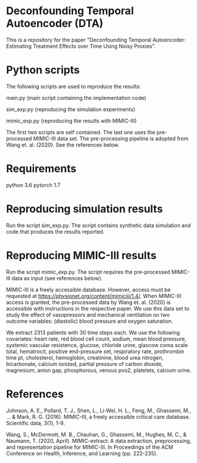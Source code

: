 # Deconfounding Temporal Autoencoder (DTA)

This is a repository for the paper "Deconfounding Temporal Autoencoder: Estimating Treatment Effects over Time Using Noisy Proxies". 

# Python scripts

The following scripts are used to reproduce the results:

main.py      (main script containing the implementation code)

sim_exp.py   (reproducing the simulation experiments)

mimic_exp.py (reproducing the results with MIMIC-III)

The first two scripts are self contained. The last one uses the pre-processed MIMIC-III data set. The pre-processing pipeline is adopted from Wang et. al. (2020). See the references below.

# Requirements

python 3.6
pytorch 1.7

# Reproducing simulation results

Run the script sim_exp.py. The script contains synthetic data simulation and code that produces the results reported.

# Reproducing MIMIC-III results

Run the script mimic_exp.py. The script requires the pre-processed MIMIC-III data as input (see references below).

MIMIC-III is a freely accessible database. However, access must be requested at https://physionet.org/content/mimiciii/1.4/. When MIMIC-III access is granted, the pre-processed data by Wang et. al. (2020) is accessible with instructions in the respective paper. We use this data set to study the effect of vasopressors and mechanical ventilation on two outcome variables: (diastolic) blood pressure and oxygen saturation. 

We extract 2313 patients with 30 time steps each. We use the following covariates: heart rate, red blood cell count, sodium, mean blood pressure, systemic vascular resistence, glucose, chloride urine, glascow coma scale total, hematrocit, positive end-pressure set, respiratory rate, prothrombin time pt, cholesterol, hemoglobin, creatinine, blood urea nitrogen, bicarbonate, calcium ionized, partial pressure of carbon dioxide, magnesium, anion gap, phosphorous, venous pvo2, platelets, calcium urine.

# References

Johnson, A. E., Pollard, T. J., Shen, L., Li-Wei, H. L., Feng, M., Ghassemi, M., ... & Mark, R. G. (2016). MIMIC-III, a freely accessible critical care database. Scientific data, 3(1), 1-9.

Wang, S., McDermott, M. B., Chauhan, G., Ghassemi, M., Hughes, M. C., & Naumann, T. (2020, April). MIMIC-extract: A data extraction, preprocessing, and representation pipeline for MIMIC-III. In Proceedings of the ACM Conference on Health, Inference, and Learning (pp. 222-235).


